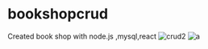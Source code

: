 # bookshopcrud
Created book shop with node.js ,mysql,react
![crud2](https://github.com/mervelil/bookshopcrud/assets/71037128/c8d2dd4a-a4b2-437e-831e-32c9209dcbe7)
![a](https://github.com/mervelil/bookshopcrud/assets/71037128/fbeb7df1-503c-4cd1-bcf7-74ad335d359f)
